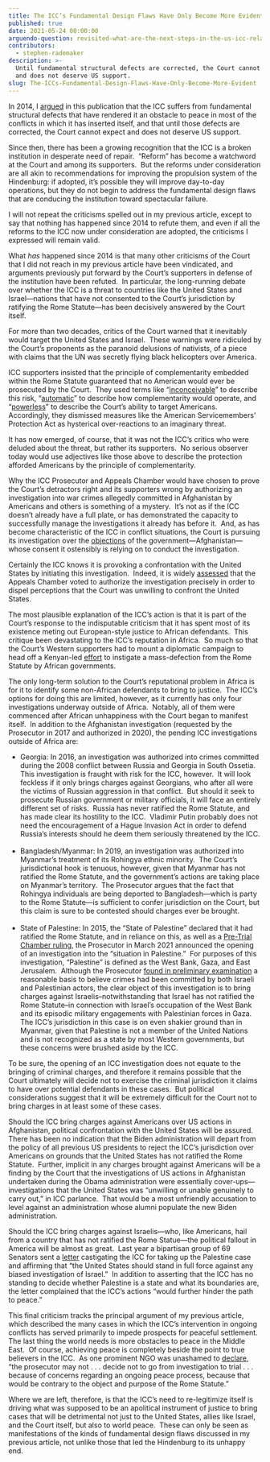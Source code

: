 ```yaml
---
title: The ICC’s Fundamental Design Flaws Have Only Become More Evident
published: true
date: 2021-05-24 00:00:00
arguendo-question: revisited-what-are-the-next-steps-in-the-us-icc-relationship
contributors:
  - stephen-rademaker
description: >-
  Until fundamental structural defects are corrected, the Court cannot expect
  and does not deserve US support.
slug: The-ICCs-Fundamental-Design-Flaws-Have-Only-Become-More-Evident
---
```


In 2014, I [argued](https://www.international-criminal-justice-today.org/arguendo/the-pity-of-the-international-criminal-court-icc-is-that-it-could-have-been-a-useful-and-relevant-institution/) in this publication that the ICC suffers from fundamental structural defects that have rendered it an obstacle to peace in most of the conflicts in which it has inserted itself, and that until those defects are corrected, the Court cannot expect and does not deserve US support.&nbsp;

Since then, there has been a growing recognition that the ICC is a broken institution in desperate need of repair.&nbsp; “Reform” has become a watchword at the Court and among its supporters.&nbsp; But the reforms under consideration are all akin to recommendations for improving the propulsion system of the Hindenburg: if adopted, it’s possible they will improve day-to-day operations, but they do not begin to address the fundamental design flaws that are conducing the institution toward spectacular failure.

I will not repeat the criticisms spelled out in my previous article, except to say that nothing has happened since 2014 to refute them, and even if all the reforms to the ICC now under consideration are adopted, the criticisms I expressed will remain valid.&nbsp;

What *has* happened since 2014 is that many other criticisms of the Court that I did not reach in my previous article have been vindicated, and arguments previously put forward by the Court’s supporters in defense of the institution have been refuted.&nbsp; In particular, the long-running debate over whether the ICC is a threat to countries like the United States and Israel—nations that have not consented to the Court’s jurisdiction by ratifying the Rome Statute—has been decisively answered by the Court itself.

For more than two decades, critics of the Court warned that it inevitably would target the United States and Israel.&nbsp; These warnings were ridiculed by the Court’s proponents as the paranoid delusions of nativists, of a piece with claims that the UN was secretly flying black helicopters over America.&nbsp;

ICC supporters insisted that the principle of complementarity embedded within the Rome Statute guaranteed that no American would ever be prosecuted by the Court.&nbsp; They used terms like “[inconceivable](https://core.ac.uk/download/pdf/233109756.pdf)” to describe this risk, “[automatic](https://www.csmonitor.com/World/Europe/2009/0213/p05s01-woeu.html)” to describe how complementarity would operate, and “[powerless](https://www.csmonitor.com/World/Europe/2009/0213/p05s01-woeu.html)” to describe the Court’s ability to target Americans.&nbsp; Accordingly, they dismissed measures like the American Servicemembers’ Protection Act as hysterical over-reactions to an imaginary threat.

It has now emerged, of course, that it was not the ICC’s critics who were deluded about the threat, but rather its supporters.&nbsp; No serious observer today would use adjectives like those above to describe the protection afforded Americans by the principle of complementarity.&nbsp;

Why the ICC Prosecutor and Appeals Chamber would have chosen to prove the Court’s detractors right and its supporters wrong by authorizing an investigation into war crimes allegedly committed in Afghanistan by Americans and others is something of a mystery.&nbsp; It’s not as if the ICC doesn’t already have a full plate, or has demonstrated the capacity to successfully manage the investigations it already has before it.&nbsp; And, as has become characteristic of the ICC in conflict situations, the Court is pursuing its investigation over the [objections](https://www.icc-cpi.int/CourtRecords/CR2020_01537.PDF) of the government—Afghanistan—whose consent it ostensibly is relying on to conduct the investigation.

Certainly the ICC knows it is provoking a confrontation with the United States by initiating this investigation.&nbsp; Indeed, it is widely [assessed](https://ecfr.eu/article/commentary_why_america_is_facing_off_against_the_international_criminal_cou/) that the Appeals Chamber voted to authorize the investigation precisely in order to dispel perceptions that the Court was unwilling to confront the United States.

The most plausible explanation of the ICC’s action is that it is part of the Court’s response to the indisputable criticism that it has spent most of its existence meting out European-style justice to African defendants.&nbsp; This critique been devastating to the ICC’s reputation in Africa.&nbsp; So much so that the Court’s Western supporters had to mount a diplomatic campaign to head off a Kenyan-led [effort](https://www.theguardian.com/world/2016/feb/01/african-union-kenyan-plan-leave-international-criminal-court) to instigate a mass-defection from the Rome Statute by African governments.&nbsp; &nbsp;

The only long-term solution to the Court’s reputational problem in Africa is for it to identify some non-African defendants to bring to justice.&nbsp; The ICC’s options for doing this are limited, however, as it currently has only four investigations underway outside of Africa.&nbsp; Notably, all of them were commenced after African unhappiness with the Court began to manifest itself.&nbsp; In addition to the Afghanistan investigation (requested by the Prosecutor in 2017 and authorized in 2020), the pending ICC investigations outside of Africa are:

* Georgia: In 2016, an investigation was authorized into crimes committed during the 2008 conflict between Russia and Georgia in South Ossetia.&nbsp; This investigation is fraught with risk for the ICC, however.&nbsp; It will look feckless if it only brings charges against Georgians, who after all were the victims of Russian aggression in that conflict.&nbsp; But should it seek to prosecute Russian government or military officials, it will face an entirely different set of risks.&nbsp; Russia has never ratified the Rome Statute, and has made clear its hostility to the ICC.&nbsp; Vladimir Putin probably does not need the encouragement of a Hague Invasion Act in order to defend Russia’s interests should he deem them seriously threatened by the ICC.<br>&nbsp;
* Bangladesh/Myanmar: In 2019, an investigation was authorized into Myanmar’s treatment of its Rohingya ethnic minority.&nbsp; The Court’s jurisdictional hook is tenuous, however, given that Myanmar has not ratified the Rome Statute, and the government’s actions are taking place on Myanmar’s territory.&nbsp; The Prosecutor argues that the fact that Rohingya individuals are being deported to Bangladesh—which is party to the Rome Statute—is sufficient to confer jurisdiction on the Court, but this claim is sure to be contested should charges ever be brought.<br>&nbsp;
* State of Palestine: In 2015, the “State of Palestine” declared that it had ratified the Rome Statute, and in reliance on this, as well as a [Pre-Trial Chamber ruling](https://www.icc-cpi.int/CourtRecords/CR2021_01165.PDF), the Prosecutor in March 2021 announced the opening of an investigation into the “situation in Palestine.”&nbsp; For purposes of this investigation, “Palestine” is defined as the West Bank, Gaza, and East Jerusalem.&nbsp; Although the Prosecutor [found in preliminary examination](https://www.icc-cpi.int/itemsDocuments/210303-office-of-the-prosecutor-palestine-summary-findings-eng.pdf) a reasonable basis to believe crimes had been committed by both Israeli and Palestinian actors, the clear object of this investigation is to bring charges against Israelis–notwithstanding that Israel has not ratified the Rome Statute–in connection with Israel’s occupation of the West Bank and its episodic military engagements with Palestinian forces in Gaza.&nbsp; The ICC’s jurisdiction in this case is on even shakier ground than in Myanmar, given that Palestine is not a member of the United Nations and is not recognized as a state by most Western governments, but these concerns were brushed aside by the ICC.

To be sure, the opening of an ICC investigation does not equate to the bringing of criminal charges, and therefore it remains possible that the Court ultimately will decide not to exercise the criminal jurisdiction it claims to have over potential defendants in these cases.&nbsp; But political considerations suggest that it will be extremely difficult for the Court not to bring charges in at least some of these cases.&nbsp;

Should the ICC bring charges against Americans over US actions in Afghanistan, political confrontation with the United States will be assured.&nbsp; There has been no indication that the Biden administration will depart from the policy of all previous US presidents to reject the ICC’s jurisdiction over Americans on grounds that the United States has not ratified the Rome Statute.&nbsp; Further, implicit in any charges brought against Americans will be a finding by the Court that the investigations of US actions in Afghanistan undertaken during the Obama administration were essentially cover-ups—investigations that the United States was “unwilling or unable genuinely to carry out,” in ICC parlance.&nbsp; That would be a most unfriendly accusation to level against an administration whose alumni populate the new Biden administration.

Should the ICC bring charges against Israelis—who, like Americans, hail from a country that has not ratified the Rome Statue—the political fallout in America will be almost as great.&nbsp; Last year a bipartisan group of 69 Senators sent a [letter](https://www.portman.senate.gov/sites/default/files/2020-05/20200513%20Senate%20Letter%20to%20Pompeo%20re%20ICC%20lsrael.pdf) castigating the ICC for taking up the Palestine case and affirming that “the United States should stand in full force against any biased investigation of Israel.”&nbsp; In addition to asserting that the ICC has no standing to decide whether Palestine is a state and what its boundaries are, the letter complained that the ICC’s actions “would further hinder the path to peace.”&nbsp;

This final criticism tracks the principal argument of my previous article, which described the many cases in which the ICC’s intervention in ongoing conflicts has served primarily to impede prospects for peaceful settlement.&nbsp; The last thing the world needs is more obstacles to peace in the Middle East.&nbsp; Of course, achieving peace is completely beside the point to true believers in the ICC.&nbsp; As one prominent NGO was unashamed to [declare](https://www.hrw.org/news/2005/06/01/meaning-interests-justice-article-53-rome-statute), “the prosecutor may not . . . decide not to go from investigation to trial . . . because of concerns regarding an ongoing peace process, because that would be contrary to the object and purpose of the Rome Statute.”

Where we are left, therefore, is that the ICC’s need to re-legitimize itself is driving what was supposed to be an apolitical instrument of justice to bring cases that will be detrimental not just to the United States, allies like Israel, and the Court itself, but also to world peace.&nbsp; These can only be seen as manifestations of the kinds of fundamental design flaws discussed in my previous article, not unlike those that led the Hindenburg to its unhappy end.
